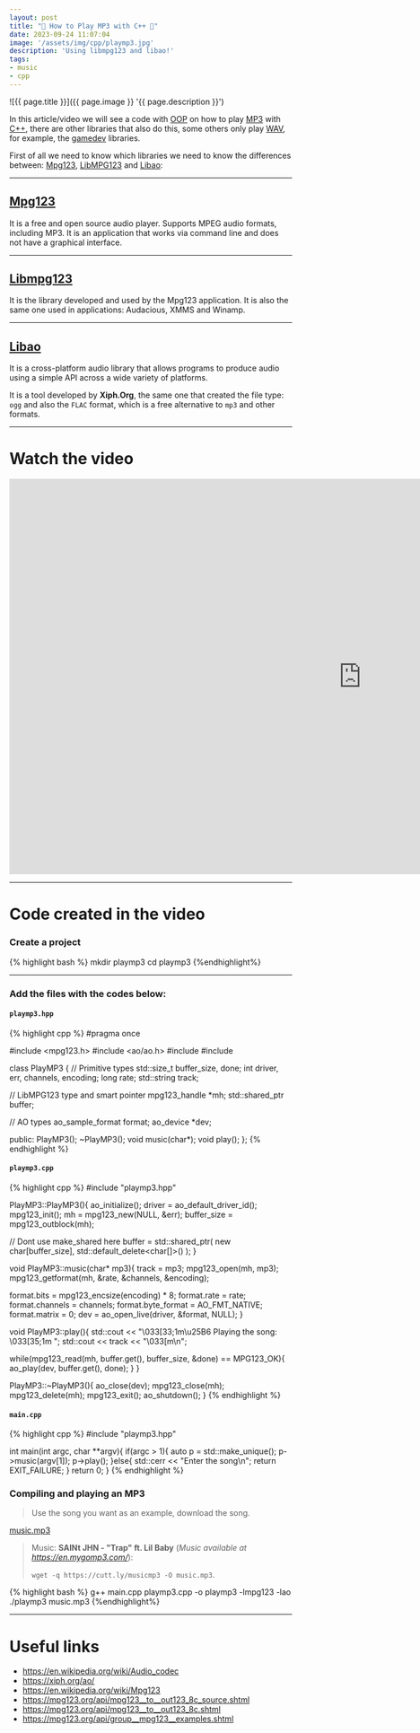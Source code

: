 ```yaml
---
layout: post
title: "🎼 How to Play MP3 with C++ 🎻"
date: 2023-09-24 11:07:04
image: '/assets/img/cpp/playmp3.jpg'
description: 'Using libmpg123 and libao!'
tags:
- music
- cpp
---
```


![{{ page.title }}]({{ page.image }} '{{ page.description }}')

In this article/video we will see a code with [OOP](https://en.wikipedia.org/wiki/Object-oriented_programming) on how to play [MP3](https://terminalroot.com/tags#multimidia) with [C++](https://terminalroot.com/tags#cpp), there are other libraries that also do this, some others only play [WAV](https://pt.wikipedia.org/wiki/WAV), for example, the [gamedev](https://terminalroot.com/tags#gamedev) libraries.

First of all we need to know which libraries we need to know the differences between: [Mpg123](https://www.mpg123.de/), [LibMPG123](https://www.mpg123.de/api/) and [Libao](https://xiph.org/ao/):

---

## [Mpg123](https://www.mpg123.de/)
It is a free and open source audio player. Supports MPEG audio formats, including MP3. It is an application that works via command line and does not have a graphical interface.

---

## [Libmpg123](https://www.mpg123.de/api/)
It is the library developed and used by the Mpg123 application. It is also the same one used in applications: Audacious, XMMS and Winamp.

---

## [Libao](https://xiph.org/ao/)
It is a cross-platform audio library that allows programs to produce audio using a simple API across a wide variety of platforms.

It is a tool developed by **Xiph.Org**, the same one that created the file type: `ogg` and also the `FLAC` format, which is a free alternative to `mp3` and other formats.

---

# Watch the video

<iframe width="1253" height="705" src="https://www.youtube.com/embed/dufzn5br7WA" title="YouTube video player" frameborder="0" allow="accelerometer; autoplay; clipboard- write; encrypted-media; gyroscope; picture-in-picture" allowfullscreen></iframe>

---

# Code created in the video

### Create a project
{% highlight bash %}
mkdir playmp3
cd playmp3
{%endhighlight%}

---

### Add the files with the codes below:

#### `playmp3.hpp`
{% highlight cpp %}
#pragma once

#include <mpg123.h>
#include <ao/ao.h>
#include <memory>
#include <iostream>

class PlayMP3 {
  // Primitive types
  std::size_t buffer_size, done;
  int driver, err, channels, encoding;
  long rate;
  std::string track;

  // LibMPG123 type and smart pointer
  mpg123_handle *mh;
  std::shared_ptr<char> buffer;

  // AO types
  ao_sample_format format;
  ao_device *dev;

  public:
    PlayMP3();
    ~PlayMP3();
    void music(char*);
    void play();
};
{% endhighlight %}

#### `playmp3.cpp`
{% highlight cpp %}
#include "playmp3.hpp"

PlayMP3::PlayMP3(){
  ao_initialize();
  driver = ao_default_driver_id();
  mpg123_init();
  mh = mpg123_new(NULL, &err);
  buffer_size = mpg123_outblock(mh);

  // Dont use make_shared here
  buffer = std::shared_ptr<char>(
    new char[buffer_size], 
    std::default_delete<char[]>()
  );
}

void PlayMP3::music(char* mp3){
  track = mp3;
  mpg123_open(mh, mp3);
  mpg123_getformat(mh, &rate, &channels, &encoding);

  format.bits = mpg123_encsize(encoding) * 8;
  format.rate = rate;
  format.channels = channels;
  format.byte_format = AO_FMT_NATIVE;
  format.matrix = 0;
  dev = ao_open_live(driver, &format, NULL);
}

void PlayMP3::play(){
  std::cout << "\033[33;1m\u25B6 Playing the song: \033[35;1m ";
  std::cout << track << "\033[m\n";

  while(mpg123_read(mh, buffer.get(), buffer_size, &done) == MPG123_OK){
    ao_play(dev, buffer.get(), done);
  }
}

PlayMP3::~PlayMP3(){
  ao_close(dev);
  mpg123_close(mh);
  mpg123_delete(mh);
  mpg123_exit();
  ao_shutdown();
}
{% endhighlight %}

#### `main.cpp`
{% highlight cpp %}
#include "playmp3.hpp"

int main(int argc, char **argv){
  if(argc > 1){
    auto p = std::make_unique<PlayMP3>();
    p->music(argv[1]);
    p->play();
  }else{
    std::cerr << "Enter the song\n";
    return EXIT_FAILURE;
  }
  return 0;
}
{% endhighlight %}


### Compiling and playing an MP3
> Use the song you want as an example, download the song.

<a class="btn btn-lg btn-danger" href="https://terminalroot.com.br/downs/music.mp3" download>music.mp3</a>
> Music: **SAINt JHN - "Trap" ft. Lil Baby** (*Music available at <https://en.mygomp3.com/>*):
>
> `wget -q https://cutt.ly/musicmp3 -O music.mp3`.

{% highlight bash %}
g++ main.cpp playmp3.cpp -o playmp3 -lmpg123 -lao
./playmp3 music.mp3
{%endhighlight%}

---

# Useful links
+ <https://en.wikipedia.org/wiki/Audio_codec>
+ <https://xiph.org/ao/>
+ <https://en.wikipedia.org/wiki/Mpg123>
+ <https://mpg123.org/api/mpg123__to__out123_8c_source.shtml>
+ <https://mpg123.org/api/mpg123__to__out123_8c.shtml>
+ <https://mpg123.org/api/group__mpg123__examples.shtml>



